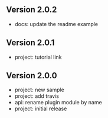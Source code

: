 

## Version 2.0.2

* docs: update the readme example

## Version 2.0.1

* project: tutorial link

## Version 2.0.0

* project: new sample
* project: add travis
* api: rename plugin module by name
* project: initial release

